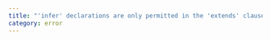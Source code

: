 ```yaml
---
title: "'infer' declarations are only permitted in the 'extends' clause of a conditional type."
category: error
---
```

